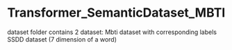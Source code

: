 # Transformer_SemanticDataset_MBTI

dataset folder contains 2 dataset: 
Mbti dataset with corresponding labels
SSDD dataset (7 dimension of a word)


